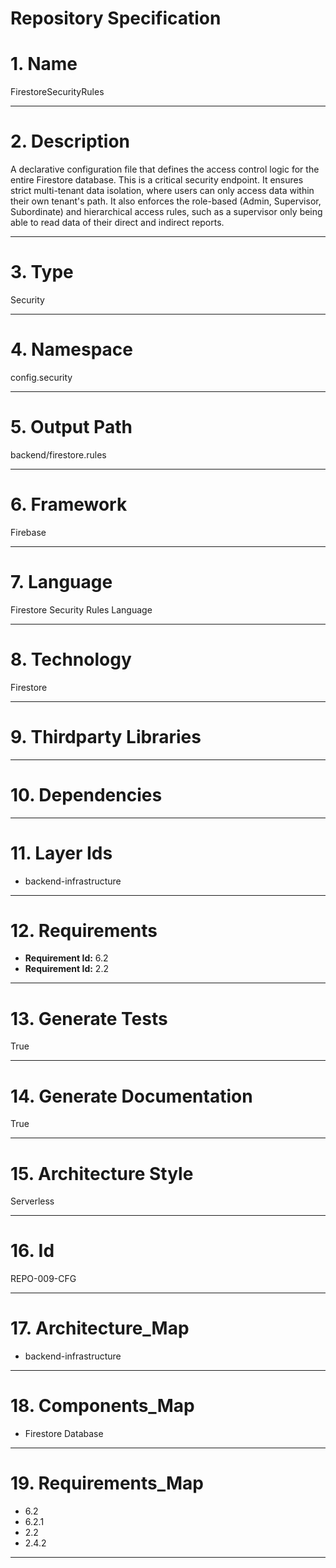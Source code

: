 # Repository Specification

# 1. Name
FirestoreSecurityRules


---

# 2. Description
A declarative configuration file that defines the access control logic for the entire Firestore database. This is a critical security endpoint. It ensures strict multi-tenant data isolation, where users can only access data within their own tenant's path. It also enforces the role-based (Admin, Supervisor, Subordinate) and hierarchical access rules, such as a supervisor only being able to read data of their direct and indirect reports.


---

# 3. Type
Security


---

# 4. Namespace
config.security


---

# 5. Output Path
backend/firestore.rules


---

# 6. Framework
Firebase


---

# 7. Language
Firestore Security Rules Language


---

# 8. Technology
Firestore


---

# 9. Thirdparty Libraries



---

# 10. Dependencies



---

# 11. Layer Ids

- backend-infrastructure


---

# 12. Requirements

- **Requirement Id:** 6.2  
- **Requirement Id:** 2.2  


---

# 13. Generate Tests
True


---

# 14. Generate Documentation
True


---

# 15. Architecture Style
Serverless


---

# 16. Id
REPO-009-CFG


---

# 17. Architecture_Map

- backend-infrastructure


---

# 18. Components_Map

- Firestore Database


---

# 19. Requirements_Map

- 6.2
- 6.2.1
- 2.2
- 2.4.2


---

